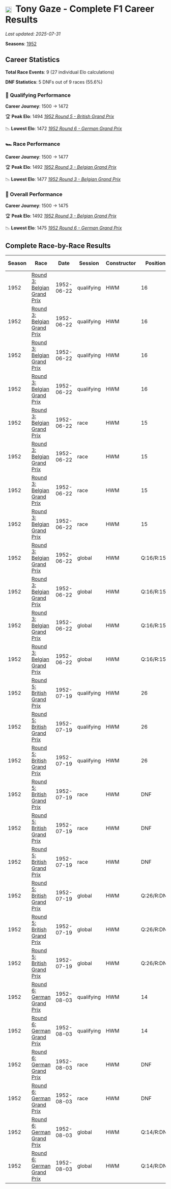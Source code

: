 # <img src="https://upload.wikimedia.org/wikipedia/commons/8/88/Flag_of_Australia_%28converted%29.svg" alt="Australia" width="20" height="auto" style="vertical-align: middle; margin-right: 5px;" onerror="this.outerHTML='🇦🇺'; this.style.marginRight='5px';"/> Tony Gaze - Complete F1 Career Results

*Last updated: 2025-07-31*

**Seasons**: [1952](../seasons/1952-season-report)

## Career Statistics

**Total Race Events**: 9 (27 individual Elo calculations)

**DNF Statistics**: 5 DNFs out of 9 races (55.6%)

### 🏁 Qualifying Performance
**Career Journey**: 1500 → 1472

🏆 **Peak Elo**: 1494
   *[1952 Round 5 - British Grand Prix](../seasons/1952-season-report#round-5-british-grand-prix)*

📉 **Lowest Elo**: 1472
   *[1952 Round 6 - German Grand Prix](../seasons/1952-season-report#round-6-german-grand-prix)*

### 🏎️ Race Performance
**Career Journey**: 1500 → 1477

🏆 **Peak Elo**: 1492
   *[1952 Round 3 - Belgian Grand Prix](../seasons/1952-season-report#round-3-belgian-grand-prix)*

📉 **Lowest Elo**: 1477
   *[1952 Round 3 - Belgian Grand Prix](../seasons/1952-season-report#round-3-belgian-grand-prix)*

### 🌟 Overall Performance
**Career Journey**: 1500 → 1475

🏆 **Peak Elo**: 1492
   *[1952 Round 3 - Belgian Grand Prix](../seasons/1952-season-report#round-3-belgian-grand-prix)*

📉 **Lowest Elo**: 1475
   *[1952 Round 6 - German Grand Prix](../seasons/1952-season-report#round-6-german-grand-prix)*


## Complete Race-by-Race Results

| Season | Race | Date | Session | Constructor | Position | Starting ELO | ELO Change | Final ELO | Teammate |
|--------|------|------|---------|-------------|----------|--------------|------------|-----------|----------|
| 1952 | [Round 3: Belgian Grand Prix](../seasons/1952-season-report#round-3-belgian-grand-prix) | 1952-06-22 | qualifying | HWM | 16 | 1500 | -8 | 1492 | [<img src="https://upload.wikimedia.org/wikipedia/commons/6/65/Flag_of_Belgium.svg" alt="Belgium" width="20" height="auto" style="vertical-align: middle; margin-right: 5px;" onerror="this.outerHTML='🇧🇪'; this.style.marginRight='5px';"/> Paul Frère](paul-frre) |
| 1952 | [Round 3: Belgian Grand Prix](../seasons/1952-season-report#round-3-belgian-grand-prix) | 1952-06-22 | qualifying | HWM | 16 | 1492 | -9 | 1484 | [<img src="https://upload.wikimedia.org/wikipedia/commons/thumb/8/83/Flag_of_the_United_Kingdom_%283-5%29.svg/512px-Flag_of_the_United_Kingdom_%283-5%29.svg.png?20250726143817" alt="United Kingdom" width="20" height="auto" style="vertical-align: middle; margin-right: 5px;" onerror="this.outerHTML='🇬🇧'; this.style.marginRight='5px';"/> Lance Macklin](lance-macklin) |
| 1952 | [Round 3: Belgian Grand Prix](../seasons/1952-season-report#round-3-belgian-grand-prix) | 1952-06-22 | qualifying | HWM | 16 | 1484 | +8 | 1492 | [<img src="https://upload.wikimedia.org/wikipedia/commons/6/65/Flag_of_Belgium.svg" alt="Belgium" width="20" height="auto" style="vertical-align: middle; margin-right: 5px;" onerror="this.outerHTML='🇧🇪'; this.style.marginRight='5px';"/> Roger Laurent](roger-laurent) |
| 1952 | [Round 3: Belgian Grand Prix](../seasons/1952-season-report#round-3-belgian-grand-prix) | 1952-06-22 | qualifying | HWM | 16 | 1492 | -7 | 1485 | [<img src="https://upload.wikimedia.org/wikipedia/commons/thumb/8/83/Flag_of_the_United_Kingdom_%283-5%29.svg/512px-Flag_of_the_United_Kingdom_%283-5%29.svg.png?20250726143817" alt="United Kingdom" width="20" height="auto" style="vertical-align: middle; margin-right: 5px;" onerror="this.outerHTML='🇬🇧'; this.style.marginRight='5px';"/> Peter Collins](peter-collins) |
| 1952 | [Round 3: Belgian Grand Prix](../seasons/1952-season-report#round-3-belgian-grand-prix) | 1952-06-22 | race | HWM | 15 | 1500 | -8 | 1492 | [<img src="https://upload.wikimedia.org/wikipedia/commons/6/65/Flag_of_Belgium.svg" alt="Belgium" width="20" height="auto" style="vertical-align: middle; margin-right: 5px;" onerror="this.outerHTML='🇧🇪'; this.style.marginRight='5px';"/> Paul Frère](paul-frre) |
| 1952 | [Round 3: Belgian Grand Prix](../seasons/1952-season-report#round-3-belgian-grand-prix) | 1952-06-22 | race | HWM | 15 | 1492 | -8 | 1485 | [<img src="https://upload.wikimedia.org/wikipedia/commons/thumb/8/83/Flag_of_the_United_Kingdom_%283-5%29.svg/512px-Flag_of_the_United_Kingdom_%283-5%29.svg.png?20250726143817" alt="United Kingdom" width="20" height="auto" style="vertical-align: middle; margin-right: 5px;" onerror="this.outerHTML='🇬🇧'; this.style.marginRight='5px';"/> Lance Macklin](lance-macklin) |
| 1952 | [Round 3: Belgian Grand Prix](../seasons/1952-season-report#round-3-belgian-grand-prix) | 1952-06-22 | race | HWM | 15 | 1485 | -8 | 1477 | [<img src="https://upload.wikimedia.org/wikipedia/commons/6/65/Flag_of_Belgium.svg" alt="Belgium" width="20" height="auto" style="vertical-align: middle; margin-right: 5px;" onerror="this.outerHTML='🇧🇪'; this.style.marginRight='5px';"/> Roger Laurent](roger-laurent) |
| 1952 | [Round 3: Belgian Grand Prix](../seasons/1952-season-report#round-3-belgian-grand-prix) | 1952-06-22 | race | HWM | 15 | 1477 | N/A | 1477 | [<img src="https://upload.wikimedia.org/wikipedia/commons/thumb/8/83/Flag_of_the_United_Kingdom_%283-5%29.svg/512px-Flag_of_the_United_Kingdom_%283-5%29.svg.png?20250726143817" alt="United Kingdom" width="20" height="auto" style="vertical-align: middle; margin-right: 5px;" onerror="this.outerHTML='🇬🇧'; this.style.marginRight='5px';"/> Peter Collins](peter-collins) |
| 1952 | [Round 3: Belgian Grand Prix](../seasons/1952-season-report#round-3-belgian-grand-prix) | 1952-06-22 | global | HWM | Q:16/R:15 | 1500 | -8 | 1492 | [<img src="https://upload.wikimedia.org/wikipedia/commons/6/65/Flag_of_Belgium.svg" alt="Belgium" width="20" height="auto" style="vertical-align: middle; margin-right: 5px;" onerror="this.outerHTML='🇧🇪'; this.style.marginRight='5px';"/> Paul Frère](paul-frre) |
| 1952 | [Round 3: Belgian Grand Prix](../seasons/1952-season-report#round-3-belgian-grand-prix) | 1952-06-22 | global | HWM | Q:16/R:15 | 1492 | -8 | 1484 | [<img src="https://upload.wikimedia.org/wikipedia/commons/thumb/8/83/Flag_of_the_United_Kingdom_%283-5%29.svg/512px-Flag_of_the_United_Kingdom_%283-5%29.svg.png?20250726143817" alt="United Kingdom" width="20" height="auto" style="vertical-align: middle; margin-right: 5px;" onerror="this.outerHTML='🇬🇧'; this.style.marginRight='5px';"/> Lance Macklin](lance-macklin) |
| 1952 | [Round 3: Belgian Grand Prix](../seasons/1952-season-report#round-3-belgian-grand-prix) | 1952-06-22 | global | HWM | Q:16/R:15 | 1484 | -3 | 1481 | [<img src="https://upload.wikimedia.org/wikipedia/commons/6/65/Flag_of_Belgium.svg" alt="Belgium" width="20" height="auto" style="vertical-align: middle; margin-right: 5px;" onerror="this.outerHTML='🇧🇪'; this.style.marginRight='5px';"/> Roger Laurent](roger-laurent) |
| 1952 | [Round 3: Belgian Grand Prix](../seasons/1952-season-report#round-3-belgian-grand-prix) | 1952-06-22 | global | HWM | Q:16/R:15 | 1481 | -2 | 1478 | [<img src="https://upload.wikimedia.org/wikipedia/commons/thumb/8/83/Flag_of_the_United_Kingdom_%283-5%29.svg/512px-Flag_of_the_United_Kingdom_%283-5%29.svg.png?20250726143817" alt="United Kingdom" width="20" height="auto" style="vertical-align: middle; margin-right: 5px;" onerror="this.outerHTML='🇬🇧'; this.style.marginRight='5px';"/> Peter Collins](peter-collins) |
| 1952 | [Round 5: British Grand Prix](../seasons/1952-season-report#round-5-british-grand-prix) | 1952-07-19 | qualifying | HWM | 26 | 1485 | +9 | 1494 | [<img src="https://upload.wikimedia.org/wikipedia/commons/thumb/8/83/Flag_of_the_United_Kingdom_%283-5%29.svg/512px-Flag_of_the_United_Kingdom_%283-5%29.svg.png?20250726143817" alt="United Kingdom" width="20" height="auto" style="vertical-align: middle; margin-right: 5px;" onerror="this.outerHTML='🇬🇧'; this.style.marginRight='5px';"/> Lance Macklin](lance-macklin) |
| 1952 | [Round 5: British Grand Prix](../seasons/1952-season-report#round-5-british-grand-prix) | 1952-07-19 | qualifying | HWM | 26 | 1494 | -8 | 1486 | [<img src="https://upload.wikimedia.org/wikipedia/commons/thumb/8/83/Flag_of_the_United_Kingdom_%283-5%29.svg/512px-Flag_of_the_United_Kingdom_%283-5%29.svg.png?20250726143817" alt="United Kingdom" width="20" height="auto" style="vertical-align: middle; margin-right: 5px;" onerror="this.outerHTML='🇬🇧'; this.style.marginRight='5px';"/> Peter Collins](peter-collins) |
| 1952 | [Round 5: British Grand Prix](../seasons/1952-season-report#round-5-british-grand-prix) | 1952-07-19 | qualifying | HWM | 26 | 1486 | -10 | 1476 | [<img src="https://upload.wikimedia.org/wikipedia/commons/thumb/8/83/Flag_of_the_United_Kingdom_%283-5%29.svg/512px-Flag_of_the_United_Kingdom_%283-5%29.svg.png?20250726143817" alt="United Kingdom" width="20" height="auto" style="vertical-align: middle; margin-right: 5px;" onerror="this.outerHTML='🇬🇧'; this.style.marginRight='5px';"/> Duncan Hamilton](duncan-hamilton) |
| 1952 | [Round 5: British Grand Prix](../seasons/1952-season-report#round-5-british-grand-prix) | 1952-07-19 | race | HWM | DNF | 1477 | N/A | 1477 | [<img src="https://upload.wikimedia.org/wikipedia/commons/thumb/8/83/Flag_of_the_United_Kingdom_%283-5%29.svg/512px-Flag_of_the_United_Kingdom_%283-5%29.svg.png?20250726143817" alt="United Kingdom" width="20" height="auto" style="vertical-align: middle; margin-right: 5px;" onerror="this.outerHTML='🇬🇧'; this.style.marginRight='5px';"/> Lance Macklin](lance-macklin) |
| 1952 | [Round 5: British Grand Prix](../seasons/1952-season-report#round-5-british-grand-prix) | 1952-07-19 | race | HWM | DNF | 1477 | N/A | 1477 | [<img src="https://upload.wikimedia.org/wikipedia/commons/thumb/8/83/Flag_of_the_United_Kingdom_%283-5%29.svg/512px-Flag_of_the_United_Kingdom_%283-5%29.svg.png?20250726143817" alt="United Kingdom" width="20" height="auto" style="vertical-align: middle; margin-right: 5px;" onerror="this.outerHTML='🇬🇧'; this.style.marginRight='5px';"/> Peter Collins](peter-collins) |
| 1952 | [Round 5: British Grand Prix](../seasons/1952-season-report#round-5-british-grand-prix) | 1952-07-19 | race | HWM | DNF | 1477 | N/A | 1477 | [<img src="https://upload.wikimedia.org/wikipedia/commons/thumb/8/83/Flag_of_the_United_Kingdom_%283-5%29.svg/512px-Flag_of_the_United_Kingdom_%283-5%29.svg.png?20250726143817" alt="United Kingdom" width="20" height="auto" style="vertical-align: middle; margin-right: 5px;" onerror="this.outerHTML='🇬🇧'; this.style.marginRight='5px';"/> Duncan Hamilton](duncan-hamilton) |
| 1952 | [Round 5: British Grand Prix](../seasons/1952-season-report#round-5-british-grand-prix) | 1952-07-19 | global | HWM | Q:26/R:DNF | 1478 | +3 | 1481 | [<img src="https://upload.wikimedia.org/wikipedia/commons/thumb/8/83/Flag_of_the_United_Kingdom_%283-5%29.svg/512px-Flag_of_the_United_Kingdom_%283-5%29.svg.png?20250726143817" alt="United Kingdom" width="20" height="auto" style="vertical-align: middle; margin-right: 5px;" onerror="this.outerHTML='🇬🇧'; this.style.marginRight='5px';"/> Lance Macklin](lance-macklin) |
| 1952 | [Round 5: British Grand Prix](../seasons/1952-season-report#round-5-british-grand-prix) | 1952-07-19 | global | HWM | Q:26/R:DNF | 1481 | -2 | 1479 | [<img src="https://upload.wikimedia.org/wikipedia/commons/thumb/8/83/Flag_of_the_United_Kingdom_%283-5%29.svg/512px-Flag_of_the_United_Kingdom_%283-5%29.svg.png?20250726143817" alt="United Kingdom" width="20" height="auto" style="vertical-align: middle; margin-right: 5px;" onerror="this.outerHTML='🇬🇧'; this.style.marginRight='5px';"/> Peter Collins](peter-collins) |
| 1952 | [Round 5: British Grand Prix](../seasons/1952-season-report#round-5-british-grand-prix) | 1952-07-19 | global | HWM | Q:26/R:DNF | 1479 | -3 | 1476 | [<img src="https://upload.wikimedia.org/wikipedia/commons/thumb/8/83/Flag_of_the_United_Kingdom_%283-5%29.svg/512px-Flag_of_the_United_Kingdom_%283-5%29.svg.png?20250726143817" alt="United Kingdom" width="20" height="auto" style="vertical-align: middle; margin-right: 5px;" onerror="this.outerHTML='🇬🇧'; this.style.marginRight='5px';"/> Duncan Hamilton](duncan-hamilton) |
| 1952 | [Round 6: German Grand Prix](../seasons/1952-season-report#round-6-german-grand-prix) | 1952-08-03 | qualifying | HWM | 14 | 1476 | +10 | 1486 | [<img src="https://upload.wikimedia.org/wikipedia/commons/6/65/Flag_of_Belgium.svg" alt="Belgium" width="20" height="auto" style="vertical-align: middle; margin-right: 5px;" onerror="this.outerHTML='🇧🇪'; this.style.marginRight='5px';"/> Johnny Claes](johnny-claes) |
| 1952 | [Round 6: German Grand Prix](../seasons/1952-season-report#round-6-german-grand-prix) | 1952-08-03 | qualifying | HWM | 14 | 1486 | -14 | 1472 | [<img src="https://upload.wikimedia.org/wikipedia/commons/6/65/Flag_of_Belgium.svg" alt="Belgium" width="20" height="auto" style="vertical-align: middle; margin-right: 5px;" onerror="this.outerHTML='🇧🇪'; this.style.marginRight='5px';"/> Paul Frère](paul-frre) |
| 1952 | [Round 6: German Grand Prix](../seasons/1952-season-report#round-6-german-grand-prix) | 1952-08-03 | race | HWM | DNF | 1477 | N/A | 1477 | [<img src="https://upload.wikimedia.org/wikipedia/commons/6/65/Flag_of_Belgium.svg" alt="Belgium" width="20" height="auto" style="vertical-align: middle; margin-right: 5px;" onerror="this.outerHTML='🇧🇪'; this.style.marginRight='5px';"/> Johnny Claes](johnny-claes) |
| 1952 | [Round 6: German Grand Prix](../seasons/1952-season-report#round-6-german-grand-prix) | 1952-08-03 | race | HWM | DNF | 1477 | N/A | 1477 | [<img src="https://upload.wikimedia.org/wikipedia/commons/6/65/Flag_of_Belgium.svg" alt="Belgium" width="20" height="auto" style="vertical-align: middle; margin-right: 5px;" onerror="this.outerHTML='🇧🇪'; this.style.marginRight='5px';"/> Paul Frère](paul-frre) |
| 1952 | [Round 6: German Grand Prix](../seasons/1952-season-report#round-6-german-grand-prix) | 1952-08-03 | global | HWM | Q:14/R:DNF | 1476 | +3 | 1479 | [<img src="https://upload.wikimedia.org/wikipedia/commons/6/65/Flag_of_Belgium.svg" alt="Belgium" width="20" height="auto" style="vertical-align: middle; margin-right: 5px;" onerror="this.outerHTML='🇧🇪'; this.style.marginRight='5px';"/> Johnny Claes](johnny-claes) |
| 1952 | [Round 6: German Grand Prix](../seasons/1952-season-report#round-6-german-grand-prix) | 1952-08-03 | global | HWM | Q:14/R:DNF | 1479 | -4 | 1475 | [<img src="https://upload.wikimedia.org/wikipedia/commons/6/65/Flag_of_Belgium.svg" alt="Belgium" width="20" height="auto" style="vertical-align: middle; margin-right: 5px;" onerror="this.outerHTML='🇧🇪'; this.style.marginRight='5px';"/> Paul Frère](paul-frre) |
